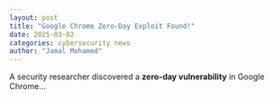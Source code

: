 ```yaml
---
layout: post
title: "Google Chrome Zero-Day Exploit Found!"
date: 2025-03-02
categories: cybersecurity news
author: "Jamal Mohamed"
---
```

A security researcher discovered a **zero-day vulnerability** in Google Chrome...
